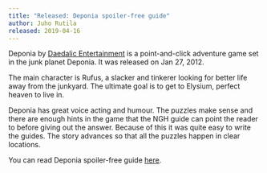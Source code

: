 ```yaml
---
title: "Released: Deponia spoiler-free guide"
author: Juho Rutila
released: 2019-04-16
---
```


Deponia by [Daedalic Entertainment](https://www.daedalic.com/) is a point-and-click adventure game set in the junk planet Deponia. It was released on Jan 27, 2012.

The main character is Rufus, a slacker and tinkerer looking for better life away from the junkyard. The ultimate goal is to get to Elysium, perfect heaven to live in.

Deponia has great voice acting and humour. The puzzles make sense and there are enough hints in the game that the NGH guide can point the reader to before giving out the answer. Because of this it was quite easy to write the guides. The story advances so that all the puzzles happen in clear locations.

You can read Deponia spoiler-free guide [here](http://www.nicegamehints.com/guide/deponia/).
